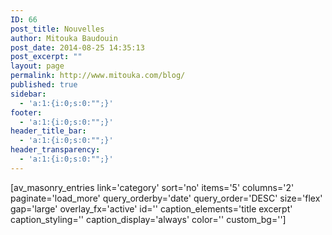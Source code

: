 ```yaml
---
ID: 66
post_title: Nouvelles
author: Mitouka Baudouin
post_date: 2014-08-25 14:35:13
post_excerpt: ""
layout: page
permalink: http://www.mitouka.com/blog/
published: true
sidebar:
  - 'a:1:{i:0;s:0:"";}'
footer:
  - 'a:1:{i:0;s:0:"";}'
header_title_bar:
  - 'a:1:{i:0;s:0:"";}'
header_transparency:
  - 'a:1:{i:0;s:0:"";}'
---
```

[av_masonry_entries link='category' sort='no' items='5' columns='2' paginate='load_more' query_orderby='date' query_order='DESC' size='flex' gap='large' overlay_fx='active' id='' caption_elements='title excerpt' caption_styling='' caption_display='always' color='' custom_bg='']